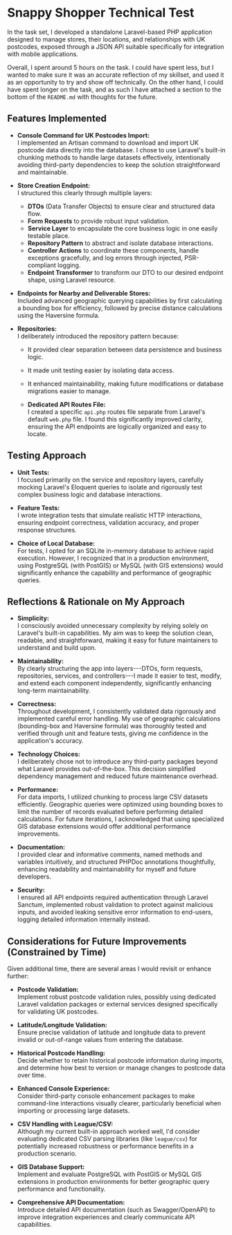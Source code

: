 # Snappy Shopper Technical Test

In the task set, I developed a standalone Laravel-based PHP application designed to manage stores, their locations, and relationships with UK postcodes, exposed through a JSON API suitable specifically for integration with mobile applications.

Overall, I spent around 5 hours on the task. I could have spent less, but I wanted to make sure it was an accurate reflection of my skillset, and used it as
an opportunity to try and show off technically. On the other hand, I could have spent longer on the task, and as such I have attached a section to the bottom of the `README.md` with
thoughts for the future.

## Features Implemented

-   **Console Command for UK Postcodes Import:**\
    I implemented an Artisan command to download and import UK postcode data directly into the database. I chose to use Laravel's built-in chunking methods to handle large datasets effectively, intentionally avoiding third-party dependencies to keep the solution straightforward and maintainable.

  
- **Store Creation Endpoint:**\
    I structured this clearly through multiple layers:

    -   **DTOs** (Data Transfer Objects) to ensure clear and structured data flow.
    -   **Form Requests** to provide robust input validation.
    -   **Service Layer** to encapsulate the core business logic in one easily testable place.
    -   **Repository Pattern** to abstract and isolate database interactions.
    -   **Controller Actions** to coordinate these components, handle exceptions gracefully, and log errors through injected, PSR-compliant logging.
    -   **Endpoint Transformer** to transform our DTO to our desired endpoint shape, using Laravel resource.

  
- **Endpoints for Nearby and Deliverable Stores:**\
    Included advanced geographic querying capabilities by first calculating a bounding box for efficiency, followed by precise distance calculations using the Haversine formula.

  
- **Repositories:**\
    I deliberately introduced the repository pattern because:

    -   It provided clear separation between data persistence and business logic.
    -   It made unit testing easier by isolating data access.
    -   It enhanced maintainability, making future modifications or database migrations easier to manage.


  - **Dedicated API Routes File:**\
    I created a specific `api.php` routes file separate from Laravel's default `web.php` file. I found this significantly improved clarity, ensuring the API endpoints are logically organized and easy to locate.

## Testing Approach

-   **Unit Tests:**\
    I focused primarily on the service and repository layers, carefully mocking Laravel's Eloquent queries to isolate and rigorously test complex business logic and database interactions.

  
- **Feature Tests:**\
    I wrote integration tests that simulate realistic HTTP interactions, ensuring endpoint correctness, validation accuracy, and proper response structures.

  
- **Choice of Local Database:**\
    For tests, I opted for an SQLite in-memory database to achieve rapid execution. However, I recognized that in a production environment, using PostgreSQL (with PostGIS) or MySQL (with GIS extensions) would significantly enhance the capability and performance of geographic queries.

## Reflections & Rationale on My Approach

-   **Simplicity:**\
    I consciously avoided unnecessary complexity by relying solely on Laravel's built-in capabilities. My aim was to keep the solution clean, readable, and straightforward, making it easy for future maintainers to understand and build upon.


- **Maintainability:**\
    By clearly structuring the app into layers---DTOs, form requests, repositories, services, and controllers---I made it easier to test, modify, and extend each component independently, significantly enhancing long-term maintainability.

  
- **Correctness:**\
    Throughout development, I consistently validated data rigorously and implemented careful error handling. My use of geographic calculations (bounding-box and Haversine formula) was thoroughly tested and verified through unit and feature tests, giving me confidence in the application's accuracy.

  
- **Technology Choices:**\
    I deliberately chose not to introduce any third-party packages beyond what Laravel provides out-of-the-box. This decision simplified dependency management and reduced future maintenance overhead.

  
- **Performance:**\
    For data imports, I utilized chunking to process large CSV datasets efficiently. Geographic queries were optimized using bounding boxes to limit the number of records evaluated before performing detailed calculations. For future iterations, I acknowledged that using specialized GIS database extensions would offer additional performance improvements.

  
- **Documentation:**\
    I provided clear and informative comments, named methods and variables intuitively, and structured PHPDoc annotations thoughtfully, enhancing readability and maintainability for myself and future developers.

  
- **Security:**\
    I ensured all API endpoints required authentication through Laravel Sanctum, implemented robust validation to protect against malicious inputs, and avoided leaking sensitive error information to end-users, logging detailed information internally instead.

## Considerations for Future Improvements (Constrained by Time)

Given additional time, there are several areas I would revisit or enhance further:

-   **Postcode Validation:**\
    Implement robust postcode validation rules, possibly using dedicated Laravel validation packages or external services designed specifically for validating UK postcodes.

  
- **Latitude/Longitude Validation:**\
    Ensure precise validation of latitude and longitude data to prevent invalid or out-of-range values from entering the database.

  
- **Historical Postcode Handling:**\
    Decide whether to retain historical postcode information during imports, and determine how best to version or manage changes to postcode data over time.

  
- **Enhanced Console Experience:**\
    Consider third-party console enhancement packages to make command-line interactions visually clearer, particularly beneficial when importing or processing large datasets.

  
- **CSV Handling with League/CSV:**\
    Although my current built-in approach worked well, I'd consider evaluating dedicated CSV parsing libraries (like `league/csv`) for potentially increased robustness or performance benefits in a production scenario.

  
- **GIS Database Support:**\
    Implement and evaluate PostgreSQL with PostGIS or MySQL GIS extensions in production environments for better geographic query performance and functionality.

  
- **Comprehensive API Documentation:**\
    Introduce detailed API documentation (such as Swagger/OpenAPI) to improve integration experiences and clearly communicate API capabilities.

